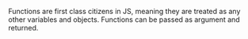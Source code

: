 Functions are first class citizens in JS, meaning they are treated as any other variables and objects. Functions can be passed as argument and returned.
